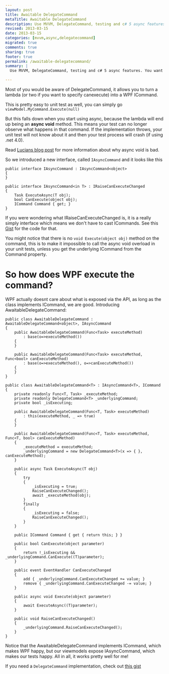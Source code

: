 ```yaml
---
layout: post
title: Awaitable DelegateCommand
metaTitle: Awaitable DelegateCommand
description: Use MVVM, DelegateCommand, testing and c# 5 async features. You want to see this
revised: 2013-03-15
date: 2013-03-15
categories: [mvvm,async,delegatecommand]
migrated: true
comments: true
sharing: true
footer: true
permalink: /awaitable-delegatecommand/
summary: | 
  Use MVVM, DelegateCommand, testing and c# 5 async features. You want to see this

---
```

Most of you would be aware of DelegateCommand, it allows you to turn a lambda (or two if you want to specify canexecute) into a WPF ICommand.

This is pretty easy to unit test as well, you can simply go `viewModel.MyCommand.Execute(null)`

But this falls down when you start using async, because the lambda will end up being an **async void** method. This means your test can no longer observe what happens in that command. If the implementation throws, your unit test will not know about it and then your test process will crash (if using .net 4.0).

Read [Lucians blog post](http://blogs.msdn.com/b/lucian/archive/2013/02/18/talk-the-new-async-design-patterns.aspx) for more information about why async void is bad.

So we introduced a new interface, called `IAsyncCommand` and it looks like this
<!-- more -->
    public interface IAsyncCommand : IAsyncCommand<object>
    {
    }

    public interface IAsyncCommand<in T> : IRaiseCanExecuteChanged
    {
        Task ExecuteAsync(T obj);
        bool CanExecute(object obj);
        ICommand Command { get; }
    }

If you were wondering what IRaiseCanExecuteChanged is, it is a really simply interface which means we don't have to cast ICommands. See this [Gist](https://gist.github.com/JakeGinnivan/5166866) for the code for that.

You might notice that there is no `void Execute(object obj)` method on the command, this is to make it impossible to call the async void overload in your unit tests, unless you get the underlying ICommand from the Command property.

# So how does WPF execute the command?
WPF actually doesnt care about what is exposed via the API, as long as the class implements ICommand, we are good. Introducing AwaitableDelegateCommand:

    public class AwaitableDelegateCommand : AwaitableDelegateCommand<object>, IAsyncCommand
    {
        public AwaitableDelegateCommand(Func<Task> executeMethod) 
            : base(o=>executeMethod())
        {
        }

        public AwaitableDelegateCommand(Func<Task> executeMethod, Func<bool> canExecuteMethod) 
            : base(o=>executeMethod(), o=>canExecuteMethod())
        {
        }
    }

    public class AwaitableDelegateCommand<T> : IAsyncCommand<T>, ICommand
    {
        private readonly Func<T, Task> _executeMethod;
        private readonly DelegateCommand<T> _underlyingCommand;
        private bool _isExecuting;

        public AwaitableDelegateCommand(Func<T, Task> executeMethod)
            : this(executeMethod, _ => true)
        {
        }

        public AwaitableDelegateCommand(Func<T, Task> executeMethod, Func<T, bool> canExecuteMethod)
        {
            _executeMethod = executeMethod;
            _underlyingCommand = new DelegateCommand<T>(x => { }, canExecuteMethod);
        }

        public async Task ExecuteAsync(T obj)
        {
            try
            {
                _isExecuting = true;
                RaiseCanExecuteChanged();
                await _executeMethod(obj);
            }
            finally
            {
                _isExecuting = false;
                RaiseCanExecuteChanged();
            }
        }

        public ICommand Command { get { return this; } }

        public bool CanExecute(object parameter)
        {
            return !_isExecuting && _underlyingCommand.CanExecute((T)parameter);
        }

        public event EventHandler CanExecuteChanged
        {
            add { _underlyingCommand.CanExecuteChanged += value; }
            remove { _underlyingCommand.CanExecuteChanged -= value; }
        }

        public async void Execute(object parameter)
        {
            await ExecuteAsync((T)parameter);
        }

        public void RaiseCanExecuteChanged()
        {
            _underlyingCommand.RaiseCanExecuteChanged();
        }
    }

Notice that the AwaitableDelegateCommand implements ICommand, which makes WPF happy, but our viewmodels expose IAsyncCommand, which makes our tests happy. All in all, it works pretty well for me!

If you need a `DelegateCommand` implementation, check out [this gist](https://gist.github.com/JakeGinnivan/5166898)